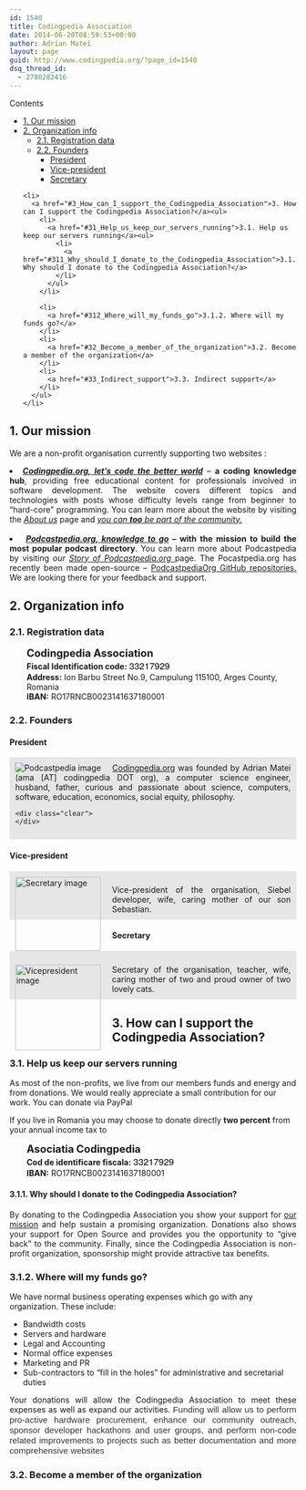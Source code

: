 ```yaml
---
id: 1540
title: Codingpedia Association
date: 2014-06-20T08:59:53+00:00
author: Adrian Matei
layout: page
guid: http://www.codingpedia.org/?page_id=1540
dsq_thread_id:
  - 2780282416
---
```

<div id="toc_container" class="no_bullets">
  <p class="toc_title">
    Contents
  </p>

  <ul class="toc_list">
    <li>
      <a href="#1_Our_mission">1. Our mission</a>
    </li>
    <li>
      <a href="#2_Organization_info">2. Organization info</a><ul>
        <li>
          <a href="#21_Registration_data">2.1. Registration data</a>
        </li>
        <li>
          <a href="#22_Founders">2.2. Founders</a><ul>
            <li>
              <a href="#President">President</a>
            </li>
            <li>
              <a href="#Vice-president">Vice-president</a>
            </li>
            <li>
              <a href="#Secretary">Secretary</a>
            </li>
          </ul>
        </li>
      </ul>
    </li>

    <li>
      <a href="#3_How_can_I_support_the_Codingpedia_Association">3. How can I support the Codingpedia Association?</a><ul>
        <li>
          <a href="#31_Help_us_keep_our_servers_running">3.1. Help us keep our servers running</a><ul>
            <li>
              <a href="#311_Why_should_I_donate_to_the_Codingpedia_Association">3.1.1. Why should I donate to the Codingpedia Association?</a>
            </li>
          </ul>
        </li>

        <li>
          <a href="#312_Where_will_my_funds_go">3.1.2. Where will my funds go?</a>
        </li>
        <li>
          <a href="#32_Become_a_member_of_the_organization">3.2. Become a member of the organization</a>
        </li>
        <li>
          <a href="#33_Indirect_support">3.3. Indirect support</a>
        </li>
      </ul>
    </li>
  </ul>
</div>

## <span id="1_Our_mission">1. Our mission</span>

We are a non-profit organisation currently supporting two websites :

<li style="text-align: justify;">
  <em><a title="Codingpedia.org, let's code the better world" href="http://www.codingpedia.org/" target="_blank"><strong>Codingpedia.org, let&#8217;s code the better world</strong></a></em> &#8211; <strong>a coding knowledge hub</strong>, providing free educational content for professionals involved in software development. The website covers different topics and technologies with posts whose difficulty levels range from beginner to &#8220;hard-core&#8221; programming. You can learn more about the website by visiting the <em><a title="Codingpedia.org, about us" href="http://www.codingpedia.org/about/" target="_blank">About us</a></em> page and <em><a title="Coding Friend Program" href="http://www.codingpedia.org/friends/" target="_blank">you can <strong>too</strong> be part of the community.<br /> </a><br /> </em>
</li>
<li style="text-align: justify;">
  <strong><em> <a title="Podcastpedia.org, knowledge to go" href="https://github.com/Codingpedia/podcastpedia" target="_blank">Podcastpedia.org, knowledge to go</a></em> &#8211; with the mission to build the most popular podcast directory</strong>. You can learn more about Podcastpedia by visiting <em>our <a title="http://www.codingpedia.org/ama/story-of-podcastpedia-org/" href="http://www.codingpedia.org/ama/story-of-podcastpedia-org/" target="_blank">Story of Podcastpedia.org </a></em>page. The Pocastpedia.org has recently been made open-source &#8211; <a title="https://github.com/podcastpedia" href="https://github.com/podcastpedia" target="_blank">PodcastpediaOrg GitHub repositories.</a> We are looking there for your feedback and support.
</li>

## <span id="2_Organization_info">2. Organization info</span>

### <span id="21_Registration_data">2.1. Registration data</span>

<p style="padding-left: 30px;">
  <strong><span style="font-size: 1.3em;">Codingpedia Association</span><br /> Fiscal Identification code:</strong> <span style="color: #000000; font-family: HelveticaNeue, 'Helvetica Neue', Helvetica, Arial, 'Lucida Grande', sans-serif; font-size: 16px; font-style: normal; font-variant: normal; font-weight: normal; letter-spacing: normal; line-height: normal; orphans: auto; text-align: start; text-indent: 0px; text-transform: none; white-space: normal; widows: auto; word-spacing: 0px; -webkit-text-stroke-width: 0px; display: inline !important; float: none; background-color: #ffffff;">33217929</span><br /> <strong>Address:</strong> Ion Barbu Street No.9, Campulung 115100, Arges County, Romania<br /> <strong>IBAN:</strong> RO17RNCB0023141637180001
</p>

### <span id="22_Founders">2.2. Founders</span>

#### <span id="President">President</span>

<div id="about_author" style="background-color: #e6e6e6; padding: 10px;">
  <img id="author_portrait" style="float: left; margin-right: 20px;" src="http://www.codingpedia.org/wp-content/uploads/2014/01/AdrianMatei.png" alt="Podcastpedia image" />

  <div id="author_details" style="text-align: justify;">
    <a title="Codingpedia.org, let's code the better world" href="http://www.codingpedia.org/" target="_blank">Codingpedia.org</a> was founded by Adrian Matei (ama [AT] codingpedia DOT org), a computer science engineer, husband, father, curious and passionate about science, computers, software, education, economics, social equity, philosophy.
  </div>

  <div id="follow_social" style="clear: both;">
    <div id="social_logos">
      <a class="icon-googleplus" href="https://plus.google.com/+AdrianMatei" target="_blank"> </a><a class="icon-twitter" href="https://twitter.com/adrianimatei" target="_blank"> </a><a class="icon-linkedin" href="http://www.linkedin.com/in/adrianmatei1983" target="_blank"> </a><a class="icon-github" href="https://github.com/adrianmatei-me" target="_blank"> </a>
    </div>

    <div class="clear">
    </div>
  </div>
</div>

#### <span id="Vice-president">Vice-president</span>

<div id="about_secretary" style="background-color: #e6e6e6; padding: 10px;">
  <img style="float: left; margin-right: 20px; width: 150px; height: 130px;" src="http://www.codingpedia.org/wp-content/uploads/2014/07/silvia-200.png" alt="Secretary image" /></p>

  <div style="text-align: justify;">
    Vice-president of the organisation, Siebel developer, wife, caring mother of our son Sebastian.
  </div>

  <div class="clear">
  </div>
</div>

#### <span id="Secretary">Secretary</span>

<div id="about_vicepresident" style="background-color: #e6e6e6; padding: 10px;">
  <p>
    <img style="float: left; margin-right: 20px; width: 150px; height: 150px;" src="http://www.codingpedia.org/wp-content/uploads/2014/07/mother.png" alt="Vicepresident image" />
  </p>

  <div style="text-align: justify;">
    Secretary of the organisation, teacher, wife, caring mother of two and proud owner of two lovely cats.
  </div>

  <div class="clear">
  </div>
</div>

## <span id="3_How_can_I_support_the_Codingpedia_Association">3. How can I support the Codingpedia Association?</span>

### <span id="31_Help_us_keep_our_servers_running">3.1. Help us keep our servers running</span>

As most of the non-profits, we live from our members funds and energy and from donations. We would really appreciate a small contribution for our work. You can donate via PayPal

<!-- Begin PayPal Donations by https://www.tipsandtricks-hq.com/paypal-donations-widgets-plugin -->

<!-- End PayPal Donations -->

If you live in Romania you may choose to donate directly **two percent** from your annual income tax to

<p style="padding-left: 30px;">
  <strong><span style="font-size: 1.3em;">Asociatia Codingpedia </span><br /> Cod de identificare fiscala:</strong> <span style="color: #000000; font-family: HelveticaNeue, 'Helvetica Neue', Helvetica, Arial, 'Lucida Grande', sans-serif; font-size: 16px; font-style: normal; font-variant: normal; font-weight: normal; letter-spacing: normal; line-height: normal; orphans: auto; text-align: start; text-indent: 0px; text-transform: none; white-space: normal; widows: auto; word-spacing: 0px; -webkit-text-stroke-width: 0px; display: inline !important; float: none; background-color: #ffffff;">33217929</span><br /> <strong>IBAN:</strong> RO17RNCB0023141637180001
</p>

#### <span id="311_Why_should_I_donate_to_the_Codingpedia_Association">3.1.1. Why should I donate to the Codingpedia Association?</span>

<p style="text-align: justify;">
  By donating to the Codingpedia Association you show your support for <a title="http://www.codingpedia.org/about/" href="http://www.codingpedia.org/about/" target="_blank">our mission</a> and help sustain a promising organization. Donations also shows your support for Open Source and provides you the opportunity to &#8220;give back&#8221; to the community. Finally, since the Codingpedia Association is non-profit organization, sponsorship might provide attractive tax benefits.
</p>

### <span id="312_Where_will_my_funds_go">3.1.2. Where will my funds go?</span>

We have normal business operating expenses which go with any organization. These include:

  * Bandwidth costs
  * Servers and hardware
  * Legal and Accounting
  * Normal office expenses
  * Marketing and PR
  * Sub-contractors to &#8220;fill in the holes&#8221; for administrative and secretarial duties

<p style="text-align: justify;">
  Your donations will allow the Codingpedia Association to meet these expenses as well as expand our activities. <span style="color: #333333; font-family: Helvetica, Arial, 'Liberation Sans', FreeSans, sans-serif; font-size: 15.199999809265137px; font-style: normal; font-variant: normal; font-weight: normal; letter-spacing: normal; line-height: 18px; orphans: auto; text-align: start; text-indent: 0px; text-transform: none; white-space: normal; widows: auto; word-spacing: 0px; -webkit-text-stroke-width: 0px; display: inline !important; float: none; background-color: #ffffff;">Funding will allow us to perform pro-active hardware procurement, enhance our community outreach, sponsor developer hackathons and user groups, and perform non-code related improvements to projects such as better documentation and more comprehensive websites</span>
</p>

### <span id="32_Become_a_member_of_the_organization">3.2. Become a member of the organization</span>
